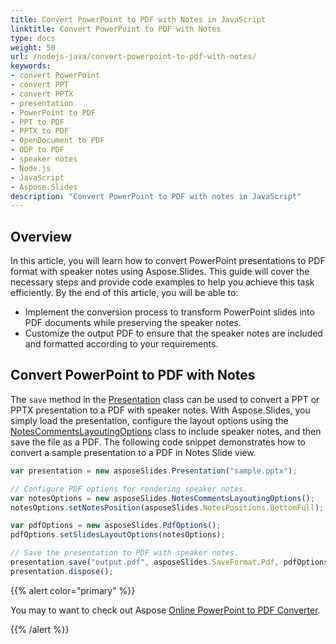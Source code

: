 ```yaml
---
title: Convert PowerPoint to PDF with Notes in JavaScript
linktitle: Convert PowerPoint to PDF with Notes
type: docs
weight: 50
url: /nodejs-java/convert-powerpoint-to-pdf-with-notes/
keywords:
- convert PowerPoint
- convert PPT
- convert PPTX
- presentation
- PowerPoint to PDF
- PPT to PDF
- PPTX to PDF
- OpenDocument to PDF
- ODP to PDF
- speaker notes
- Node.js
- JavaScript
- Aspose.Slides
description: "Convert PowerPoint to PDF with notes in JavaScript"
---
```


## **Overview**

In this article, you will learn how to convert PowerPoint presentations to PDF format with speaker notes using Aspose.Slides. This guide will cover the necessary steps and provide code examples to help you achieve this task efficiently. By the end of this article, you will be able to:

- Implement the conversion process to transform PowerPoint slides into PDF documents while preserving the speaker notes.
- Customize the output PDF to ensure that the speaker notes are included and formatted according to your requirements.

## **Convert PowerPoint to PDF with Notes**

The `save` method in the [Presentation](https://reference.aspose.com/slides/nodejs-java/aspose.slides/presentation/) class can be used to convert a PPT or PPTX presentation to a PDF with speaker notes. With Aspose.Slides, you simply load the presentation, configure the layout options using the [NotesCommentsLayoutingOptions](https://reference.aspose.com/slides/nodejs-java/aspose.slides/notescommentslayoutingoptions/) class to include speaker notes, and then save the file as a PDF. The following code snippet demonstrates how to convert a sample presentation to a PDF in Notes Slide view.

```js
var presentation = new asposeSlides.Presentation("sample.pptx");

// Configure PDF options for rendering speaker notes.
var notesOptions = new asposeSlides.NotesCommentsLayoutingOptions();
notesOptions.setNotesPosition(asposeSlides.NotesPositions.BottomFull); // Render speaker notes below the slide.

var pdfOptions = new asposeSlides.PdfOptions();
pdfOptions.setSlidesLayoutOptions(notesOptions);

// Save the presentation to PDF with speaker notes.
presentation.save("output.pdf", asposeSlides.SaveFormat.Pdf, pdfOptions);
presentation.dispose();
```

{{% alert color="primary" %}} 

You may to want to check out Aspose [Online PowerPoint to PDF Converter](https://products.aspose.app/slides/conversion). 

{{% /alert %}} 
